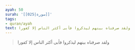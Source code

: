 ```yaml
---
ayah: 50
surah: '[[025|سورة]]'
tags:
- quran/ayah
text: ولقد صرفناه بينهم ليذكروا فأبى أكثر الناس إلا كفورا
---
```

> ولقد صرفناه بينهم ليذكروا فأبى أكثر الناس إلا كفورا
